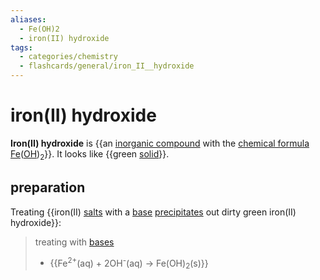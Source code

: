 ```yaml
---
aliases:
  - Fe(OH)2
  - iron(II) hydroxide
tags:
  - categories/chemistry
  - flashcards/general/iron_II__hydroxide
---
```


# iron(II) hydroxide

__Iron(II) hydroxide__ is {{an [inorganic compound](inorganic%20compound.md) with the [chemical formula](chemical%20formula.md) [Fe](iron.md)([OH](hydroxide.md))<sub>2</sub>}}. It looks like {{green [solid](solid.md)}}. <!--SR:!2023-07-05,73,310!2023-09-15,110,270-->

## preparation

Treating {{iron(II) [salts](salt%20(chemistry).md) with a [base](base%20(chemistry).md) [precipitates](precipitate.md) out dirty green iron(II) hydroxide}}: <!--SR:!2023-12-12,189,310-->

> treating with [bases](base%20(chemistry).md)
> - {{Fe<sup>2+</sup>(aq) + 2OH<sup>-</sup>(aq) → Fe(OH)<sub>2</sub>(s)}} <!--SR:!2023-06-22,62,310-->
